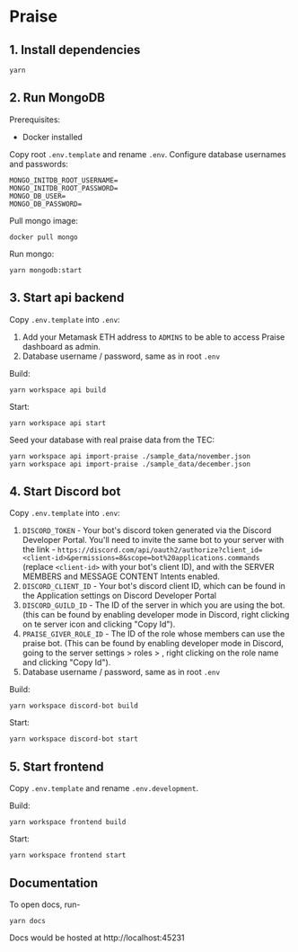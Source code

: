 # Praise

## 1. Install dependencies

```
yarn
```

## 2. Run MongoDB

Prerequisites:

- Docker installed

Copy root `.env.template` and rename `.env`. Configure database usernames and passwords:

```
MONGO_INITDB_ROOT_USERNAME=
MONGO_INITDB_ROOT_PASSWORD=
MONGO_DB_USER=
MONGO_DB_PASSWORD=
```

Pull mongo image:

```
docker pull mongo
```

Run mongo:

```
yarn mongodb:start
```

## 3. Start api backend

Copy `.env.template` into `.env`:

1. Add your Metamask ETH address to `ADMINS` to be able to access Praise dashboard as admin.
2. Database username / password, same as in root `.env`

Build:

```
yarn workspace api build
```

Start:

```
yarn workspace api start
```

Seed your database with real praise data from the TEC:

```
yarn workspace api import-praise ./sample_data/november.json
yarn workspace api import-praise ./sample_data/december.json
```

## 4. Start Discord bot

Copy `.env.template` into `.env`:

1. `DISCORD_TOKEN` - Your bot's discord token generated via the Discord Developer Portal. You'll need to invite the same bot to your server with the link - `https://discord.com/api/oauth2/authorize?client_id=<client-id>&permissions=8&scope=bot%20applications.commands` (replace `<client-id>` with your bot's client ID), and with the SERVER MEMBERS and MESSAGE CONTENT Intents enabled.
2. `DISCORD_CLIENT_ID` - Your bot's discord client ID, which can be found in the Application settings on Discord Developer Portal
3. `DISCORD_GUILD_ID` - The ID of the server in which you are using the bot. (this can be found by enabling developer mode in Discord, right clicking on te server icon and clicking "Copy Id").
4. `PRAISE_GIVER_ROLE_ID` - The ID of the role whose members can use the praise bot. (This can be found by enabling developer mode in Discord, going to the server settings > roles > <praise-giver-role>, right clicking on the role name and clicking "Copy Id").
5. Database username / password, same as in root `.env`

Build:

```
yarn workspace discord-bot build
```

Start:

```
yarn workspace discord-bot start
```

## 5. Start frontend

Copy `.env.template` and rename `.env.development`.

Build:

```
yarn workspace frontend build
```

Start:

```
yarn workspace frontend start
```

## Documentation
To open docs, run-
```
yarn docs
```
Docs would be hosted at http://localhost:45231
